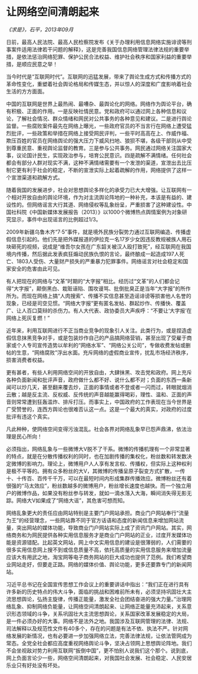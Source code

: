 # 让网络空间清朗起来

*《求是》，石平，2013年09月*

日前，最高人民法院、最高人民检察院发布《关于办理利用信息网络实施诽谤等刑事案件适用法律若干问题的解释》，这是完善我国信息网络管理法律法规的重要举措，是依法惩治网络犯罪、保护公民合法权益、维护社会秩序和国家利益的重要举措，是顺应民意之举！

当今时代是“互联网时代”。互联网的迅猛发展，带来了舆论生成方式和传播方式的革命性变化，重塑着社会舆论格局和传媒生态，并以惊人的深度和广度影响着社会生活的方方面面。

中国的互联网是世界上最热闹、最嘈杂、最舆论化的网络。网络作为舆论平台，确有积极、正面的作用。一是反映社情民意。党和政府可以通过网上各种信息和议论，了解社会情况、群众情绪和网民对公共事务的各种意见和建议。二是进行舆论监督。一些腐败案件最先在网络上曝光，一些政府官员的不当言行在网络上遭受猛烈批评，一些政策和举措在网络上接受网民评判，一些平时高高在上、作威作福、欺压百姓的官员在网络舆论的强大压力下威风扫地、狼狈不堪，各级干部则从中受到尊重民意、重视舆论监督的教育。三是参与公共事务。网民通过网络关注国家大事，议论国计民生，实现政治参与，培育公民意识。四是疏解不满情绪。任何社会都会有部分人群对现实不满，这种不满情绪需要有一个发泄的渠道，宣泄出去比压制它更有利于社会的稳定，不断的宣泄实际上起着疏解的作用，网络提供了这样一个宣泄渠道和疏解方式。

随着我国的发展进步，社会对思想舆论多样化的承受力已大大增强。让互联网有一个相对开放自由的舆论环境，作为对主流舆论阵地的一种补充，本该是有益的、建设性的。但网络谣言大行其道、网络侵权等乱象纷呈，严重损害了这种建设性。中国社科院《中国新媒体发展报告（2013）》以1000个微博热点舆情案例为对象研究显示，事件中出现谣言的比例超过1/3。

2009年新疆乌鲁木齐“7·5”事件，就是境外民族分裂势力通过互联网编造、传播虚假信息引起的。他们先是把外媒报道的伊拉克一名17岁少女因违反教规被族人用石块砸死的视频，说成是“维吾尔女孩在广东韶关被汉人殴打致死”，经互联网在我国境内传播，然后据此发表疯狂煽动民族仇恨的言论，最终酿成一起造成197人死亡、1803人受伤、大量财产损失的严重暴力犯罪事件。网络谣言对社会稳定和国家安全的危害由此可见。

有人把现在的网络与“文革”时期的“大字报”相比。经历过“文革”的人们都会记得“大字报”，颠倒黑白、栽赃诬陷、围攻谩骂、批倒批臭正是当年“大字报”的所作所为。而现在网络上搞“人肉搜索”、传播不实信息甚至造谣诽谤等损害他人名誉的现象，已经是司空见惯。“网络大字报”更有匿名发帖、群起炒作、传播快、覆盖广、让人百口莫辩的杀伤力。有人大代表、政协委员大声疾呼：“不要让‘大字报’在网络上死灰复燃！”

近年来，利用互联网进行不正当商业竞争的现象引人关注。此类行为，或是捏造虚假信息抹黑竞争对手，或是包装炒作自己的产品搞网络营销，甚至出现了受雇于商家或个人专司宣传造势以牟利的“网络水军”、“网络公关公司”，专做收费发帖或删帖的生意，“网络腐败”浮出水面。充斥网络的虚假商业宣传，扰乱市场经济秩序，损害消费者权益。

更有甚者，有些人利用网络空间的开放自由，大肆抹黑、攻击党和政府。网上充斥各种负面新闻和批评声音，政府做什么都不好、说什么都不对；负面的东西一条新闻可以炒几天，甚至翻来覆去炒，正面的事情或者不登或者一闪而过，转眼就烟消云散；越是反主流、反权威、反传统的声音越能赢得喝彩，理性、温和、正面的声音则常常遭到狂轰滥炸、排斥打压。而事实上，中国政府的工作表现在当今世界是广受赞誉的，连西方舆论也很难否认这一点。这是一个最大的真实，对政府的过度批评有违这个真实。

凡此种种，使网络空间变得污浊混乱。社会各界对网络乱象早已怨声鼎沸，依法治理是民心所向！

必须指出，网络乱象与一些微博大V脱不了干系。微博的传播机理有一个非常显著的特点，就是在分散传播权利的同时，也在加剧传播的集权化，粉丝数和转发数决定微博的影响力。理论上，微博用户人人享有发言权、传播权，但实际上这种权利是极不平等的。拥有众多粉丝的大V，其微博的传播呈原子裂变方式扩散，一传十、十传百、百传千千万，可以在最短时间内形成集群传播效应。微博粉丝还有着很强的“马太效应”，粉丝数越多的微博用户，粉丝增长速度也越快。而一个独立用户的微博作品，如果没有粉丝参与转发，就如一滴水落入大海，瞬间消失得无影无踪。网络大V如果成了“网络大谣”，其危害可想而知。

网络乱象更大的责任应由网站特别是主要门户网站承担。商业门户网站奉行“流量为王”的经营理念，一些网站靠不同于官方话语和态度的新闻信息来增加网站流量，突出网站的媒体功能，导致商业门户网站实际上成了资讯门户网站。其实，网络商务和为网民提供各种实用信息服务才是商业门户网站的正业，过度开发媒体功能是资源错配。比起英文网站，网上中文实用信息的建设是很薄弱的，人们需要的很多实用信息网上搜不到或信息质量不高，依托高质量的实用信息服务来增加流量应该大有用武之地，淘宝网等电子商务网站的巨大成功也提供了范例。我们希望商业网站走好，但要走正路。网络的媒体价值、舆论功能，更多还要靠专门的新闻网站。

习近平总书记在全国宣传思想工作会议上的重要讲话中指出：“我们正在进行具有许多新的历史特点的伟大斗争，面临的挑战和困难前所未有，必须坚持巩固壮大主流思想舆论，弘扬主旋律，传播正能量，激发全社会团结奋进的强大力量。”治理网络乱象、抑制网络负能量，让网络空间清朗起来、让网络正能量充沛起来，关系意识形态领域的斗争，关系巩固壮大主流思想舆论，关系国家改革发展稳定的大局，是一件必须办好的大事。网络不是法外之地。我国涉及互联网管理的法律、法规、司法解释以及规范性文件有40多个，存在的问题是有法不依、执法不严。针对网络发展的新情况，也有必要进一步加强网络立法，完善法律法规，让依法管网成为常态。全党全社会都应高度重视网络舆论斗争，坚决占领网上思想舆论阵地。我们不会坐视敌对势力利用互联网“扳倒中国”，更不怕别人说我们这个那个。说到底，网上负面言论少一些，网络空间清朗起来，对我国社会发展、社会稳定、人民安居乐业只有好处没有坏处。